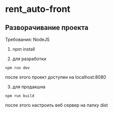 # rent_auto-front

## Разворачивание проекта

Требования: NodeJS

1. npm install

2. для разработки 
```
npm run dev
```
после этого проект доступен на localhost:8080

3. для продакшна
```
npm run build
```
после этого настроить веб сервер на папку dist
